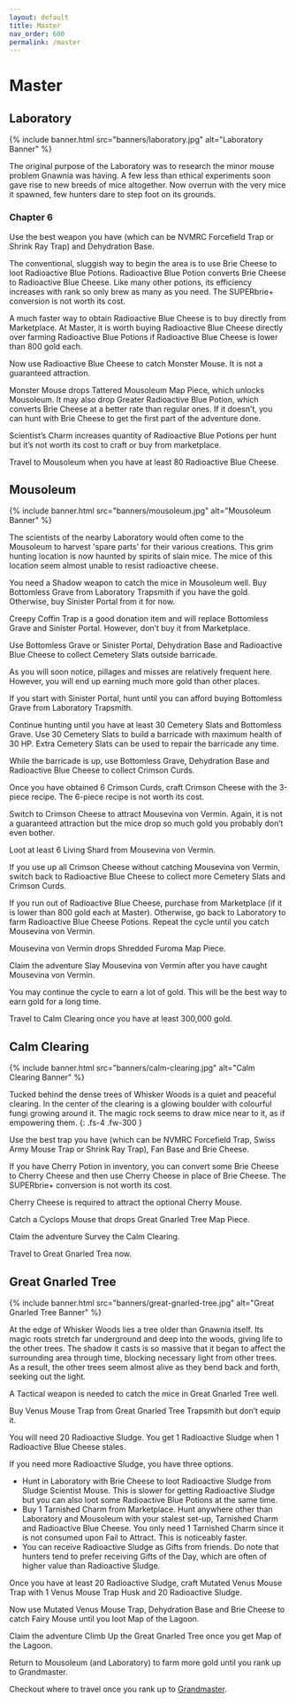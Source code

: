 ```yaml
---
layout: default
title: Master
nav_order: 600
permalink: /master
---
```


# Master

## Laboratory

{% include banner.html src="banners/laboratory.jpg" alt="Laboratory Banner" %}

The original purpose of the Laboratory was to research the minor mouse problem Gnawnia was having. A few less than ethical experiments soon gave rise to new breeds of mice altogether. Now overrun with the very mice it spawned, few hunters dare to step foot on its grounds.

### Chapter 6

Use the best weapon you have (which can be NVMRC Forcefield Trap or Shrink Ray Trap) and Dehydration Base.

The conventional, sluggish way to begin the area is to use Brie Cheese to loot Radioactive Blue Potions. Radioactive Blue Potion converts Brie Cheese to Radioactive Blue Cheese. Like many other potions, its efficiency increases with rank so only brew as many as you need. The SUPERbrie+ conversion is not worth its cost.

A much faster way to obtain Radioactive Blue Cheese is to buy directly from Marketplace. At Master, it is worth buying Radioactive Blue Cheese directly over farming Radioactive Blue Potions if Radioactive Blue Cheese is lower than 800 gold each.

Now use Radioactive Blue Cheese to catch Monster Mouse. It is not a guaranteed attraction.

Monster Mouse drops Tattered Mousoleum Map Piece, which unlocks Mousoleum. It may also drop Greater Radioactive Blue Potion, which converts Brie Cheese at a better rate than regular ones. If it doesn’t, you can hunt with Brie Cheese to get the first part of the adventure done.

Scientist’s Charm increases quantity of Radioactive Blue Potions per hunt but it’s not worth its cost to craft or buy from marketplace.

Travel to Mousoleum when you have at least 80 Radioactive Blue Cheese.


## Mousoleum

{% include banner.html src="banners/mousoleum.jpg" alt="Mousoleum Banner" %}

The scientists of the nearby Laboratory would often come to the Mousoleum to harvest 'spare parts' for their various creations. This grim hunting location is now haunted by spirits of slain mice. The mice of this location seem almost unable to resist radioactive cheese.

You need a Shadow weapon to catch the mice in Mousoleum well. Buy Bottomless Grave from Laboratory Trapsmith if you have the gold. Otherwise, buy Sinister Portal from it for now.

Creepy Coffin Trap is a good donation item and will replace Bottomless Grave and Sinister Portal. However, don’t buy it from Marketplace.

Use Bottomless Grave or Sinister Portal, Dehydration Base and Radioactive Blue Cheese to collect Cemetery Slats outside barricade.

As you will soon notice, pillages and misses are relatively frequent here. However, you will end up earning much more gold than other places.

If you start with Sinister Portal, hunt until you can afford buying Bottomless Grave from Laboratory Trapsmith.

Continue hunting until you have at least 30 Cemetery Slats and Bottomless Grave.
Use 30 Cemetery Slats to build a barricade with maximum health of 30 HP. Extra Cemetery Slats can be used to repair the barricade any time.

While the barricade is up, use Bottomless Grave, Dehydration Base and Radioactive Blue Cheese to collect Crimson Curds.

Once you have obtained 6 Crimson Curds, craft Crimson Cheese with the 3-piece recipe. The 6-piece recipe is not worth its cost.

Switch to Crimson Cheese to attract Mousevina von Vermin. Again, it is not a guaranteed attraction but the mice drop so much gold you probably don’t even bother.

Loot at least 6 Living Shard from Mousevina von Vermin.

If you use up all Crimson Cheese without catching Mousevina von Vermin, switch back to Radioactive Blue Cheese to collect more Cemetery Slats and Crimson Curds.

If you run out of Radioactive Blue Cheese, purchase from Marketplace (if it is lower than 800 gold each at Master). Otherwise, go back to Laboratory to farm Radioactive Blue Cheese Potions.
Repeat the cycle until you catch Mousevina von Vermin.

Mousevina von Vermin drops Shredded Furoma Map Piece.

Claim the adventure Slay Mousevina von Vermin after you have caught Mousevina von Vermin.

You may continue the cycle to earn a lot of gold. This will be the best way to earn gold for a long time.

Travel to Calm Clearing once you have at least 300,000 gold.

## Calm Clearing

{% include banner.html src="banners/calm-clearing.jpg" alt="Calm Clearing Banner" %}

Tucked behind the dense trees of Whisker Woods is a quiet and peaceful clearing. In the center of the clearing is a glowing boulder with colourful fungi growing around it. The magic rock seems to draw mice near to it, as if empowering them.
{: .fs-4 .fw-300 }

Use the best trap you have (which can be NVMRC Forcefield Trap, Swiss Army Mouse Trap or Shrink Ray Trap), Fan Base and Brie Cheese.

If you have Cherry Potion in inventory, you can convert some Brie Cheese to Cherry Cheese and then use Cherry Cheese in place of Brie Cheese. The SUPERbrie+ conversion is not worth its cost.

Cherry Cheese is required to attract the optional Cherry Mouse.

Catch a Cyclops Mouse that drops Great Gnarled Tree Map Piece.

Claim the adventure Survey the Calm Clearing.

Travel to Great Gnarled Trea now.

## Great Gnarled Tree

{% include banner.html src="banners/great-gnarled-tree.jpg" alt="Great Gnarled Tree Banner" %}

At the edge of Whisker Woods lies a tree older than Gnawnia itself. Its magic roots stretch far underground and deep into the woods, giving life to the other trees. The shadow it casts is so massive that it began to affect the surrounding area through time, blocking necessary light from other trees. As a result, the other trees seem almost alive as they bend back and forth, seeking out the light.

A Tactical weapon is needed to catch the mice in Great Gnarled Tree well.

Buy Venus Mouse Trap from Great Gnarled Tree Trapsmith but don’t equip it.

You will need 20 Radioactive Sludge. You get 1 Radioactive Sludge when 1 Radioactive Blue Cheese stales.

If you need more Radioactive Sludge, you have three options.

- Hunt in Laboratory with Brie Cheese to loot Radioactive Sludge from Sludge Scientist Mouse. This is slower for getting Radioactive Sludge but you can also loot some Radioactive Blue Potions at the same time.
- Buy 1 Tarnished Charm from Marketplace. Hunt anywhere other than Laboratory and Mousoleum with your stalest set-up, Tarnished Charm and Radioactive Blue Cheese. You only need 1 Tarnished Charm since it is not consumed upon Fail to Attract. This is noticeably faster.
- You can receive Radioactive Sludge as Gifts from friends. Do note that hunters tend to prefer receiving Gifts of the Day, which are often of higher value than Radioactive Sludge.

Once you have at least 20 Radioactive Sludge, craft Mutated Venus Mouse Trap with 1 Venus Mouse Trap Husk and 20 Radioactive Sludge.

Now use Mutated Venus Mouse Trap, Dehydration Base and Brie Cheese to catch Fairy Mouse until you loot Map of the Lagoon.

Claim the adventure Climb Up the Great Gnarled Tree once you get Map of the Lagoon.

Return to Mousoleum (and Laboratory) to farm more gold until you rank up to Grandmaster.

Checkout where to travel once you rank up to [Grandmaster](/novice-to-grandmaster/grandmaster).
